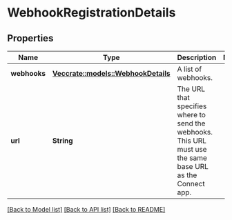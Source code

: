 # WebhookRegistrationDetails

## Properties

Name | Type | Description | Notes
------------ | ------------- | ------------- | -------------
**webhooks** | [**Vec<crate::models::WebhookDetails>**](WebhookDetails.md) | A list of webhooks. | 
**url** | **String** | The URL that specifies where to send the webhooks. This URL must use the same base URL as the Connect app. | 

[[Back to Model list]](../README.md#documentation-for-models) [[Back to API list]](../README.md#documentation-for-api-endpoints) [[Back to README]](../README.md)


